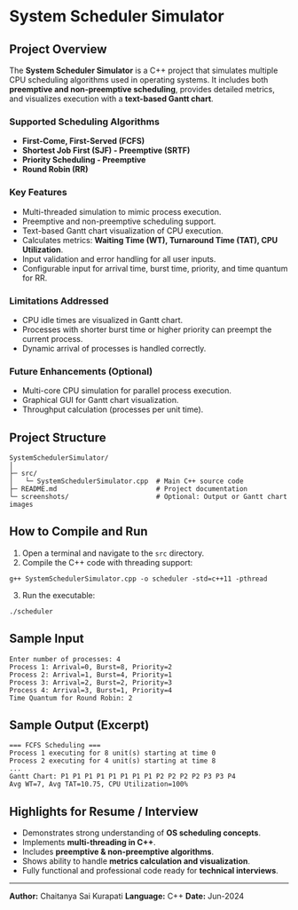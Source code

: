 # System Scheduler Simulator

## Project Overview

The **System Scheduler Simulator** is a C++ project that simulates multiple CPU scheduling algorithms used in operating systems. It includes both **preemptive and non-preemptive scheduling**, provides detailed metrics, and visualizes execution with a **text-based Gantt chart**.

### Supported Scheduling Algorithms

* **First-Come, First-Served (FCFS)**
* **Shortest Job First (SJF) - Preemptive (SRTF)**
* **Priority Scheduling - Preemptive**
* **Round Robin (RR)**

### Key Features

* Multi-threaded simulation to mimic process execution.
* Preemptive and non-preemptive scheduling support.
* Text-based Gantt chart visualization of CPU execution.
* Calculates metrics: **Waiting Time (WT), Turnaround Time (TAT), CPU Utilization**.
* Input validation and error handling for all user inputs.
* Configurable input for arrival time, burst time, priority, and time quantum for RR.

### Limitations Addressed

* CPU idle times are visualized in Gantt chart.
* Processes with shorter burst time or higher priority can preempt the current process.
* Dynamic arrival of processes is handled correctly.

### Future Enhancements (Optional)

* Multi-core CPU simulation for parallel process execution.
* Graphical GUI for Gantt chart visualization.
* Throughput calculation (processes per unit time).

## Project Structure

```
SystemSchedulerSimulator/
│
├─ src/
│   └─ SystemSchedulerSimulator.cpp  # Main C++ source code
├─ README.md                         # Project documentation
└─ screenshots/                      # Optional: Output or Gantt chart images
```

## How to Compile and Run

1. Open a terminal and navigate to the `src` directory.
2. Compile the C++ code with threading support:

```
g++ SystemSchedulerSimulator.cpp -o scheduler -std=c++11 -pthread
```

3. Run the executable:

```
./scheduler
```

## Sample Input

```
Enter number of processes: 4
Process 1: Arrival=0, Burst=8, Priority=2
Process 2: Arrival=1, Burst=4, Priority=1
Process 3: Arrival=2, Burst=2, Priority=3
Process 4: Arrival=3, Burst=1, Priority=4
Time Quantum for Round Robin: 2
```

## Sample Output (Excerpt)

```
=== FCFS Scheduling ===
Process 1 executing for 8 unit(s) starting at time 0
Process 2 executing for 4 unit(s) starting at time 8
...
Gantt Chart: P1 P1 P1 P1 P1 P1 P1 P1 P2 P2 P2 P2 P3 P3 P4
Avg WT=7, Avg TAT=10.75, CPU Utilization=100%
```

## Highlights for Resume / Interview

* Demonstrates strong understanding of **OS scheduling concepts**.
* Implements **multi-threading in C++**.
* Includes **preemptive & non-preemptive algorithms**.
* Shows ability to handle **metrics calculation and visualization**.
* Fully functional and professional code ready for **technical interviews**.

---

**Author:** Chaitanya Sai Kurapati
**Language:** C++
**Date:** Jun-2024
